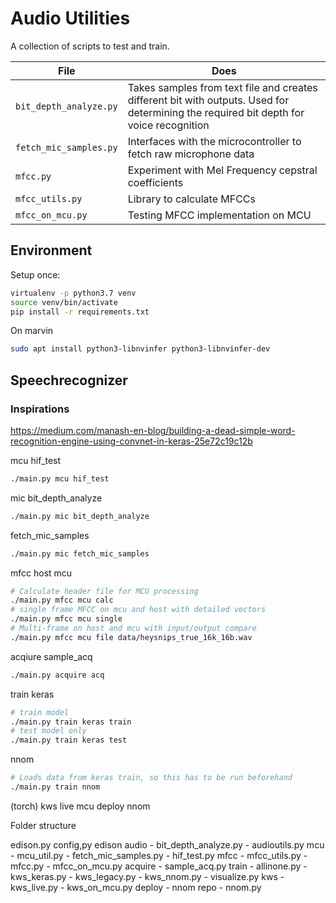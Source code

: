 # Audio Utilities

A collection of scripts to test and train.

| File | Does |
|--|--|
| `bit_depth_analyze.py` | Takes samples from text file and creates different bit with outputs. Used for determining the required bit depth for voice recognition |
| `fetch_mic_samples.py` | Interfaces with the microcontroller to fetch raw microphone data |
| `mfcc.py` | Experiment with Mel Frequency cepstral coefficients |
| `mfcc_utils.py` | Library to calculate MFCCs |
| `mfcc_on_mcu.py` | Testing MFCC implementation on MCU |

## Environment
Setup once:
```bash
virtualenv -p python3.7 venv
source venv/bin/activate
pip install -r requirements.txt
```

On marvin
```bash
sudo apt install python3-libnvinfer python3-libnvinfer-dev
```

## Speechrecognizer

### Inspirations
https://medium.com/manash-en-blog/building-a-dead-simple-word-recognition-engine-using-convnet-in-keras-25e72c19c12b


mcu
  hif_test
```bash
./main.py mcu hif_test
```
mic
  bit_depth_analyze
```bash
./main.py mic bit_depth_analyze
```
  fetch_mic_samples
```bash
./main.py mic fetch_mic_samples
```

mfcc
  host
  mcu
```bash
# Calculate header file for MCU processing
./main.py mfcc mcu calc
# single frame MFCC on mcu and host with detailed vectors
./main.py mfcc mcu single
# Multi-frame on host and mcu with input/output compare
./main.py mfcc mcu file data/heysnips_true_16k_16b.wav
```
acqiure
  sample_acq
```bash
./main.py acquire acq
```
train
  keras
```bash
# train model
./main.py train keras train
# test model only
./main.py train keras test
```
  nnom
```bash
# Loads data from keras train, so this has to be run beforehand
./main.py train nnom
```
  (torch)
kws
  live
  mcu
deploy
  nnom


Folder structure


edison.py
config,py
edison
  audio
    - bit_depth_analyze.py
    - audioutils.py
  mcu
    - mcu_util.py
    - fetch_mic_samples.py
    - hif_test.py
  mfcc
    - mfcc_utils.py
    - mfcc.py
    - mfcc_on_mcu.py
  acquire
    - sample_acq.py
  train
    - allinone.py
    - kws_keras.py
    - kws_legacy.py
    - kws_nnom.py
    - visualize.py
  kws
    - kws_live.py
    - kws_on_mcu.py
  deploy
    - nnom repo
    - nnom.py










































